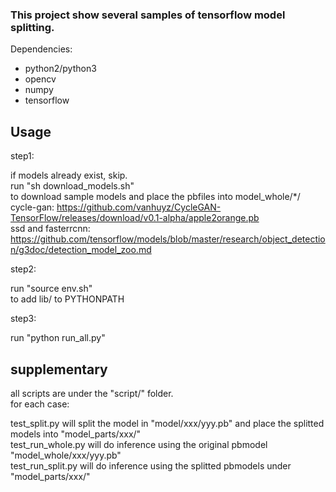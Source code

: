 ### This project show several samples of tensorflow model splitting.

Dependencies:
* python2/python3
* opencv
* numpy
* tensorflow

## Usage

step1: <br>
> 
if models already exist, skip. <br>
run "sh download_models.sh" <br>
to download sample models and place the pbfiles into model_whole/*/ <br>
cycle-gan: https://github.com/vanhuyz/CycleGAN-TensorFlow/releases/download/v0.1-alpha/apple2orange.pb <br>
ssd and fasterrcnn: https://github.com/tensorflow/models/blob/master/research/object_detection/g3doc/detection_model_zoo.md <br>

step2: <br>
>
run "source env.sh" <br>
to add lib/ to PYTHONPATH <br>

step3: <br> 
>
run "python run_all.py" <br>

## supplementary
all scripts are under the "script/" folder. <br>
for each case: <br>
>
test_split.py will split the model in "model/xxx/yyy.pb" and place the splitted models into "model_parts/xxx/" <br>
test_run_whole.py will do inference using the original pbmodel "model_whole/xxx/yyy.pb" <br>
test_run_split.py will do inference using the splitted pbmodels under "model_parts/xxx/" <br>
